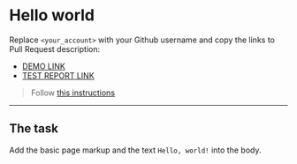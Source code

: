 # Hello world
Replace `<your_account>` with your Github username and copy the links to Pull Request description:
- [DEMO LINK](https://pasha-melnyk.github.io/layout_hello-world/)
- [TEST REPORT LINK](https://pasha-melnyk.github.io/layout_hello-world/report/html_report/)

> Follow [this instructions](https://mate-academy.github.io/layout_task-guideline/#how-to-solve-the-layout-tasks-on-github)
___

## The task
Add the basic page markup and the text `Hello, world!` into the body.
